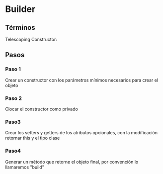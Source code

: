 # Builder

## Términos

Telescoping Constructor:

## Pasos

### Paso 1

Crear un constructor con los parámetros mínimos necesarios para crear el objeto

### Paso 2

Clocar el constructor como privado

### Paso3

Crear los setters y getters de los atributos opcionales, con la modificación retornar this y el tipo clase

### Paso4

Generar un método que retorne el objeto final, por convención lo llamaremos "build"
